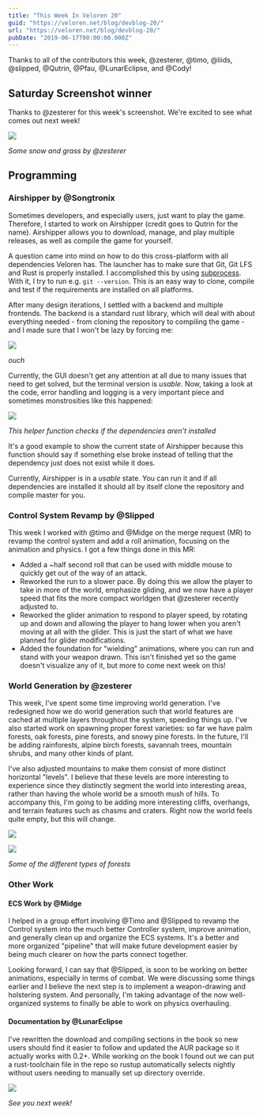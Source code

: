 ```yaml
---
title: "This Week In Veloren 20"
guid: "https://veloren.net/blog/devblog-20/"
url: "https://veloren.net/blog/devblog-20/"
pubDate: "2019-06-17T00:00:00.000Z"
---
```


Thanks to all of the contributors this week, @zesterer, @timo, @liids, @slipped, @Qutrin, @Pfau, @LunarEclipse, and @Cody!

## Saturday Screenshot winner

Thanks to @zesterer for this week's screenshot. We're excited to see what comes out next week!

![](https://s3.eu-central-2.wasabisys.com/veloren-blog/cdn/541307708146581519/590577672090812456/Z0FVteCSdQQ6K-bMOItdtuDj3CUBigE8ydGvFPkUj2s.png)

_Some snow and grass by @zesterer_

## Programming

### Airshipper by @Songtronix

Sometimes developers, and especially users, just want to play the game. Therefore, I started to work on Airshipper (credit goes to Qutrin for the name). Airshipper allows you to download, manage, and play multiple releases, as well as compile the game for yourself.

A question came into mind on how to do this cross-platform with all dependencies Veloren has. The launcher has to make sure that Git, Git LFS and Rust is properly installed. I accomplished this by using [subprocess](https://crates.io/crates/subprocess). With it, I try to run e.g. `git --version`. This is an easy way to clone, compile and test if the requirements are installed on all platforms.

After many design iterations, I settled with a backend and multiple frontends. The backend is a standard rust library, which will deal with about everything needed - from cloning the repository to compiling the game - and I made sure that I won't be lazy by forcing me:

![](https://s3.eu-central-2.wasabisys.com/veloren-blog/cdn/590304034175451166/590542187222138951/deny_docs.PNG)

_ouch_

Currently, the GUI doesn't get any attention at all due to many issues that need to get solved, but the terminal version is _usable_. Now, taking a look at the code, error handling and logging is a very important piece and sometimes monstrosities like this happened:

![](https://s3.eu-central-2.wasabisys.com/veloren-blog/cdn/590304034175451166/590542201331777558/error_handling.png)

_This helper function checks if the dependencies aren't installed_

It's a good example to show the current state of Airshipper because this function should say if something else broke instead of telling that the dependency just does not exist while it does.

Currently, Airshipper is in a _usable_ state. You can run it and if all dependencies are installed it should all by itself clone the repository and compile master for you.

### Control System Revamp by @Slipped

This week I worked with @timo and @Midge on the merge request (MR) to revamp the control system and add a roll animation, focusing on the animation and physics. I got a few things done in this MR:

- Added a ~half second roll that can be used with middle mouse to quickly get out of the way of an attack.
- Reworked the run to a slower pace. By doing this we allow the player to take in more of the world, emphasize gliding, and we now have a player speed that fits the more compact worldgen that @zesterer recently adjusted to.
- Reworked the glider animation to respond to player speed, by rotating up and down and allowing the player to hang lower when you aren't moving at all with the glider. This is just the start of what we have planned for glider modifications.
- Added the foundation for "wielding" animations, where you can run and stand with your weapon drawn. This isn't finished yet so the game doesn't visualize any of it, but more to come next week on this!

### World Generation by @zesterer

This week, I've spent some time improving world generation. I've redesigned how we do world generation such that world features are cached at multiple layers throughout the system, speeding things up. I've also started work on spawning proper forest varieties: so far we have palm forests, oak forests, pine forests, and snowy pine forests. In the future, I'll be adding rainforests, alpine birch forests, savannah trees, mountain shrubs, and many other kinds of plant.

I've also adjusted mountains to make them consist of more distinct horizontal "levels". I believe that these levels are more interesting to experience since they distinctly segment the world into interesting areas, rather than having the whole world be a smooth mush of hills. To accompany this, I'm going to be adding more interesting cliffs, overhangs, and terrain features such as chasms and craters. Right now the world feels quite empty, but this will change.

![](https://s3.eu-central-2.wasabisys.com/veloren-blog/cdn/523568428905398283/590509110336946216/unknown.png)

![](https://s3.eu-central-2.wasabisys.com/veloren-blog/cdn/523568428905398283/589747932941778954/unknown.png)

_Some of the different types of forests_

### Other Work

#### ECS Work by @Midge

I helped in a group effort involving @Timo and @Slipped to revamp the Control system into the much better Controller system, improve animation, and generally clean up and organize the ECS systems. It's a better and more organized "pipeline" that will make future development easier by being much clearer on how the parts connect together.

Looking forward, I can say that @Slipped, is soon to be working on better animations, especially in terms of combat. We were discussing some things earlier and I believe the next step is to implement a weapon-drawing and holstering system. And personally, I'm taking advantage of the now well-organized systems to finally be able to work on physics overhauling.

#### Documentation by @LunarEclipse

I've rewritten the download and compiling sections in the book so new users should find it easier to follow and updated the AUR package so it actually works with 0.2+. While working on the book I found out we can put a rust-toolchain file in the repo so rustup automatically selects nightly without users needing to manually set up directory override.

![](https://s3.eu-central-2.wasabisys.com/veloren-blog/cdn/523568428905398283/590442925947748352/unknown.png)

_See you next week!_
